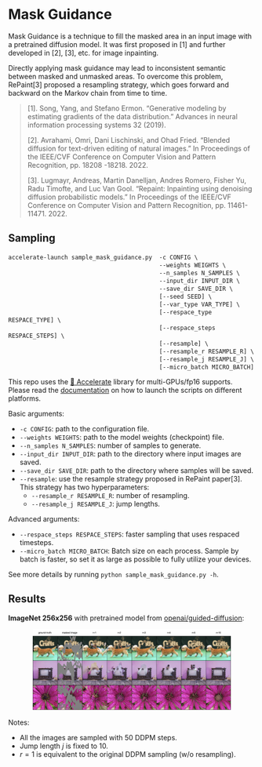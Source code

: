 # Mask Guidance

Mask Guidance is a technique to fill the masked area in an input image with a pretrained diffusion model. It was first proposed in [1] and further developed in [2], [3], etc. for image inpainting.

Directly applying mask guidance may lead to inconsistent semantic between masked and unmasked areas. To overcome this problem, RePaint[3] proposed a resampling strategy, which goes forward and backward on the Markov chain from time to time.

> [1]. Song, Yang, and Stefano Ermon. “Generative modeling by estimating gradients of the data distribution.”
> Advances in neural information processing systems 32 (2019).
>
> [2]. Avrahami, Omri, Dani Lischinski, and Ohad Fried. “Blended diffusion for text-driven editing of natural
> images.” In Proceedings of the IEEE/CVF Conference on Computer Vision and Pattern Recognition, pp. 18208
> -18218. 2022.
>
> [3]. Lugmayr, Andreas, Martin Danelljan, Andres Romero, Fisher Yu, Radu Timofte, and Luc Van Gool. “Repaint:
> Inpainting using denoising diffusion probabilistic models.” In Proceedings of the IEEE/CVF Conference on
> Computer Vision and Pattern Recognition, pp. 11461-11471. 2022.



## Sampling

```shell
accelerate-launch sample_mask_guidance.py  -c CONFIG \
                                           --weights WEIGHTS \
                                           --n_samples N_SAMPLES \
                                           --input_dir INPUT_DIR \
                                           --save_dir SAVE_DIR \
                                           [--seed SEED] \
                                           [--var_type VAR_TYPE] \
                                           [--respace_type RESPACE_TYPE] \
                                           [--respace_steps RESPACE_STEPS] \
                                           [--resample] \
                                           [--resample_r RESAMPLE_R] \
                                           [--resample_j RESAMPLE_J] \
                                           [--micro_batch MICRO_BATCH]
```

This repo uses the [🤗 Accelerate](https://huggingface.co/docs/accelerate/index) library for multi-GPUs/fp16 supports. Please read the [documentation](https://huggingface.co/docs/accelerate/basic_tutorials/launch#using-accelerate-launch) on how to launch the scripts on different platforms.

Basic arguments:

- `-c CONFIG`: path to the configuration file.
- `--weights WEIGHTS`: path to the model weights (checkpoint) file.
- `--n_samples N_SAMPLES`: number of samples to generate.
- `--input_dir INPUT_DIR`: path to the directory where input images are saved.
- `--save_dir SAVE_DIR`: path to the directory where samples will be saved.
- `--resample`: use the resample strategy proposed in RePaint paper[3]. This strategy has two hyperparameters:
  - `--resample_r RESAMPLE_R`: number of resampling.
  - `--resample_j RESAMPLE_J`: jump lengths.

Advanced arguments:

- `--respace_steps RESPACE_STEPS`: faster sampling that uses respaced timesteps.
- `--micro_batch MICRO_BATCH`: Batch size on each process. Sample by batch is faster, so set it as large as possible to fully utilize your devices.

See more details by running `python sample_mask_guidance.py -h`.



## Results

**ImageNet 256x256** with pretrained model from [openai/guided-diffusion](https://github.com/openai/guided-diffusion):

<p align="center">
  <img src="../assets/mask-guidance-imagenet.png" width=80% />
</p>

Notes:

- All the images are sampled with 50 DDPM steps.
- Jump length $j$ is fixed to 10.
- $r=1$ is equivalent to the original DDPM sampling (w/o resampling).


